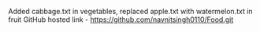 Added cabbage.txt in vegetables, replaced apple.txt with watermelon.txt in fruit
GitHub hosted link - https://github.com/navnitsingh0110/Food.git
